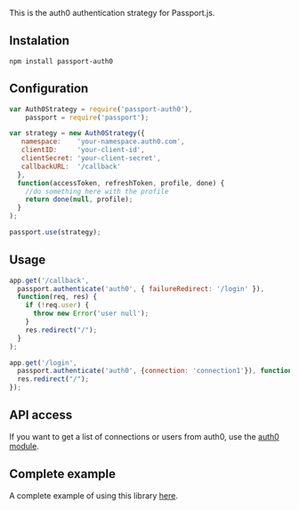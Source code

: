 This is the auth0 authentication strategy for Passport.js.

## Instalation

	npm install passport-auth0

## Configuration

~~~js
var Auth0Strategy = require('passport-auth0'),
    passport = require('passport');

var strategy = new Auth0Strategy({
   namespace:    'your-namespace.auth0.com',
   clientID:     'your-client-id',
   clientSecret: 'your-client-secret',
   callbackURL:  '/callback'
  },
  function(accessToken, refreshToken, profile, done) {
    //do something here with the profile
    return done(null, profile);
  }
);

passport.use(strategy);
~~~

## Usage

~~~js
app.get('/callback', 
  passport.authenticate('auth0', { failureRedirect: '/login' }), 
  function(req, res) {
    if (!req.user) {
      throw new Error('user null');
    }
    res.redirect("/");
  }
);

app.get('/login', 
  passport.authenticate('auth0', {connection: 'connection1'}), function (req, res) {
  res.redirect("/");
});
~~~


## API access 

If you want to get a list of connections or users from auth0, use the [auth0 module](https://github.com/qraftlabs/node-auth0).

## Complete example

A complete example of using this library [here](http://github.com/qraftlabs/passport-auth0).